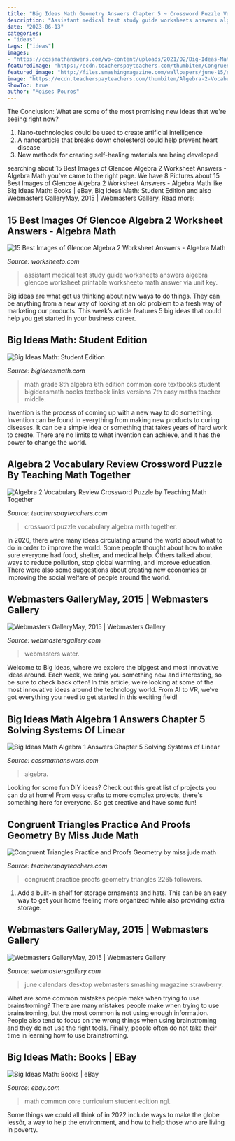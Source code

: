 ```yaml
---
title: "Big Ideas Math Geometry Answers Chapter 5 ~ Crossword Puzzle Vocabulary Algebra Math Together"
description: "Assistant medical test study guide worksheets answers algebra glencoe worksheet printable worksheeto math answer via unit key"
date: "2023-06-13"
categories:
- "ideas"
tags: ["ideas"]
images:
- "https://ccssmathanswers.com/wp-content/uploads/2021/02/Big-Ideas-Math-Algebra-1-Answers-Chapter-5-Solving-Systems-of-Linear-Equations-5.5-Question-39-300x175.png"
featuredImage: "https://ecdn.teacherspayteachers.com/thumbitem/Congruent-Triangles-Practice-and-Proofs-Geometry-1671097-1500873698/original-1671097-4.jpg"
featured_image: "http://files.smashingmagazine.com/wallpapers/june-15/strawberry-fields/nocal/june-15-strawberry-fields-nocal-1440x900.jpg"
image: "https://ecdn.teacherspayteachers.com/thumbitem/Algebra-2-Vocabulary-Review-Crossword-Puzzle-2722241-1551051195/original-2722241-1.jpg"
ShowToc: true
author: "Moises Pouros"
---
```



The Conclusion: What are some of the most promising new ideas that we're seeing right now?
1. Nano-technologies could be used to create artificial intelligence
2. A nanoparticle that breaks down cholesterol could help prevent heart disease
3. New methods for creating self-healing materials are being developed

	

		
searching about 15 Best Images of Glencoe Algebra 2 Worksheet Answers - Algebra Math you've came to the right page. We have 8 Pictures about 15 Best Images of Glencoe Algebra 2 Worksheet Answers - Algebra Math like Big Ideas Math: Books | eBay, Big Ideas Math: Student Edition and also Webmasters GalleryMay, 2015 | Webmasters Gallery. Read more:
		
    
## 15 Best Images Of Glencoe Algebra 2 Worksheet Answers - Algebra Math

<img loading=lazy src="http://www.worksheeto.com/postpic/2014/02/medical-assistant-test-study-guide-free_114645.png" onerror="this.onerror=null;this.src='https://tse4.mm.bing.net/th?id=OIP.F1hq6VM5itGIfU0Kk2s6cAHaJl&amp;pid=15.1';" alt="15 Best Images of Glencoe Algebra 2 Worksheet Answers - Algebra Math">

_Source: worksheeto.com_

>assistant medical test study guide worksheets answers algebra glencoe worksheet printable worksheeto math answer via unit key. 

	

Big ideas are what get us thinking about new ways to do things. They can be anything from a new way of looking at an old problem to a fresh way of marketing our products. This week’s article features 5 big ideas that could help you get started in your business career.

    
## Big Ideas Math: Student Edition

<img loading=lazy src="http://www.bigideasmath.com/uploads/images/home/cc_cover_images/cc_cvr_blue_pe.png" onerror="this.onerror=null;this.src='https://tse1.mm.bing.net/th?id=OIP.LA3D-GrmfliajONt9ek2AAHaJl&amp;pid=15.1';" alt="Big Ideas Math: Student Edition">

_Source: bigideasmath.com_

>math grade 8th algebra 6th edition common core textbooks student bigideasmath books textbook links versions 7th easy maths teacher middle. 

	

Invention is the process of coming up with a new way to do something. Invention can be found in everything from making new products to curing diseases. It can be a simple idea or something that takes years of hard work to create. There are no limits to what invention can achieve, and it has the power to change the world.

    
## Algebra 2 Vocabulary Review Crossword Puzzle By Teaching Math Together

<img loading=lazy src="https://ecdn.teacherspayteachers.com/thumbitem/Algebra-2-Vocabulary-Review-Crossword-Puzzle-2722241-1551051195/original-2722241-1.jpg" onerror="this.onerror=null;this.src='https://tse2.mm.bing.net/th?id=OIP.ix4SP-KNirywLBIHhqj9PgAAAA&amp;pid=15.1';" alt="Algebra 2 Vocabulary Review Crossword Puzzle by Teaching Math Together">

_Source: teacherspayteachers.com_

>crossword puzzle vocabulary algebra math together. 

	

In 2020, there were many ideas circulating around the world about what to do in order to improve the world. Some people thought about how to make sure everyone had food, shelter, and medical help. Others talked about ways to reduce pollution, stop global warming, and improve education. There were also some suggestions about creating new economies or improving the social welfare of people around the world.

    
## Webmasters GalleryMay, 2015 | Webmasters Gallery

<img loading=lazy src="http://files.smashingmagazine.com/wallpapers/june-15/the-amazing-water-park/cal/june-15-the-amazing-water-park-cal-1920x1440.jpg" onerror="this.onerror=null;this.src='https://tse2.mm.bing.net/th?id=OIP.XNTkn-r4hS2bGFD6xOoUCQHaFj&amp;pid=15.1';" alt="Webmasters GalleryMay, 2015 | Webmasters Gallery">

_Source: webmastersgallery.com_

>webmasters water. 

	

Welcome to Big Ideas, where we explore the biggest and most innovative ideas around. Each week, we bring you something new and interesting, so be sure to check back often! In this article, we’re looking at some of the most innovative ideas around the technology world. From AI to VR, we’ve got everything you need to get started in this exciting field!

    
## Big Ideas Math Algebra 1 Answers Chapter 5 Solving Systems Of Linear

<img loading=lazy src="https://ccssmathanswers.com/wp-content/uploads/2021/02/Big-Ideas-Math-Algebra-1-Answers-Chapter-5-Solving-Systems-of-Linear-Equations-5.5-Question-39-300x175.png" onerror="this.onerror=null;this.src='https://tse2.mm.bing.net/th?id=OIP.K3swKtiSgC4-hbU797hfwwAAAA&amp;pid=15.1';" alt="Big Ideas Math Algebra 1 Answers Chapter 5 Solving Systems of Linear">

_Source: ccssmathanswers.com_

>algebra. 

	

Looking for some fun DIY ideas? Check out this great list of projects you can do at home! From easy crafts to more complex projects, there's something here for everyone. So get creative and have some fun!

    
## Congruent Triangles Practice And Proofs Geometry By Miss Jude Math

<img loading=lazy src="https://ecdn.teacherspayteachers.com/thumbitem/Congruent-Triangles-Practice-and-Proofs-Geometry-1671097-1500873698/original-1671097-4.jpg" onerror="this.onerror=null;this.src='https://tse1.mm.bing.net/th?id=OIP.Ru44yjYqV0YF6bTZooXaDwAAAA&amp;pid=15.1';" alt="Congruent Triangles Practice and Proofs Geometry by miss jude math">

_Source: teacherspayteachers.com_

>congruent practice proofs geometry triangles 2265 followers. 

	

1. Add a built-in shelf for storage ornaments and hats. This can be an easy way to get your home feeling more organized while also providing extra storage.

    
## Webmasters GalleryMay, 2015 | Webmasters Gallery

<img loading=lazy src="http://files.smashingmagazine.com/wallpapers/june-15/strawberry-fields/nocal/june-15-strawberry-fields-nocal-1440x900.jpg" onerror="this.onerror=null;this.src='https://tse4.mm.bing.net/th?id=OIP.hiLtbtdB512JUYEVnnRrAQHaEo&amp;pid=15.1';" alt="Webmasters GalleryMay, 2015 | Webmasters Gallery">

_Source: webmastersgallery.com_

>june calendars desktop webmasters smashing magazine strawberry. 

	

What are some common mistakes people make when trying to use brainstroming?
There are many mistakes people make when trying to use brainstroming, but the most common is not using enough information. People also tend to focus on the wrong things when using brainstroming and they do not use the right tools. Finally, people often do not take their time in learning how to use brainstroming.

    
## Big Ideas Math: Books | EBay

<img loading=lazy src="http://i.ebayimg.com/00/s/NTAwWDMzOA==/z/C5sAAOxyVLNS-owX/$_3.JPG?set_id=2" onerror="this.onerror=null;this.src='https://tse1.mm.bing.net/th?id=OIP.V7DonsBSydRci-YaF-k4TwAAAA&amp;pid=15.1';" alt="Big Ideas Math: Books | eBay">

_Source: ebay.com_

>math common core curriculum student edition ngl. 

	

Some things we could all think of in 2022 include ways to make the globe lessôr, a way to help the environment, and how to help those who are living in poverty.


